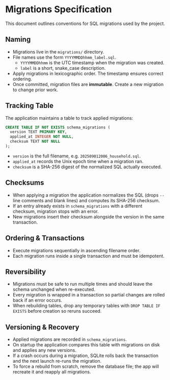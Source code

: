 # Migrations Specification

This document outlines conventions for SQL migrations used by the project.

## Naming
- Migrations live in the `migrations/` directory.
- File names use the form `YYYYMMDDhhmm_label.sql`.
  - `YYYYMMDDhhmm` is the UTC timestamp when the migration was created.
  - `label` is a short, snake_case description.
- Apply migrations in lexicographic order. The timestamp ensures correct ordering.
- Once committed, migration files are **immutable**. Create a new migration to change prior work.

## Tracking Table
The application maintains a table to track applied migrations:

```sql
CREATE TABLE IF NOT EXISTS schema_migrations (
  version TEXT PRIMARY KEY,
  applied_at INTEGER NOT NULL,
  checksum TEXT NOT NULL
);
```

- `version` is the full filename, e.g. `202509012006_household.sql`.
- `applied_at` records the Unix epoch time when a migration ran.
- `checksum` is a SHA-256 digest of the normalized SQL actually executed.

## Checksums
- When applying a migration the application normalizes the SQL (drops `--` line comments and blank lines) and computes its SHA-256 checksum.
- If an entry already exists in `schema_migrations` with a different checksum, migration stops with an error.
- New migrations insert their checksum alongside the version in the same transaction.

## Ordering & Transactions
- Execute migrations sequentially in ascending filename order.
- Each migration runs inside a single transaction and must be idempotent.


## Reversibility
- Migrations must be safe to run multiple times and should leave the schema unchanged when re-executed.
- Every migration is wrapped in a transaction so partial changes are rolled back if an error occurs.
- When rebuilding tables, drop any temporary tables with `DROP TABLE IF EXISTS` before creation so reruns succeed.

## Versioning & Recovery
- Applied migrations are recorded in `schema_migrations`.
- On startup the application compares this table with migrations on disk and applies any new versions.
- If a crash occurs during a migration, SQLite rolls back the transaction and the next launch re-runs the migration.
- To force a rebuild from scratch, remove the database file; the app will recreate it and reapply all migrations.
